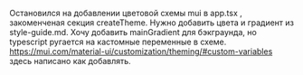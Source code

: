 Остановился на добавлении цветовой схемы mui в app.tsx , закоменченая секция createTheme. Нужно добавить цвета и градиент из style-guide.md. Хочу добавить mainGradient для бэкграунда, но typescript ругается на кастомные переменные в схеме. https://mui.com/material-ui/customization/theming/#custom-variables здесь написано как добавлять.